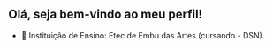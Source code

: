 ## Olá, seja bem-vindo ao meu perfil!

- 📖 Instituição de Ensino: Etec de Embu das Artes (cursando - DSN).
